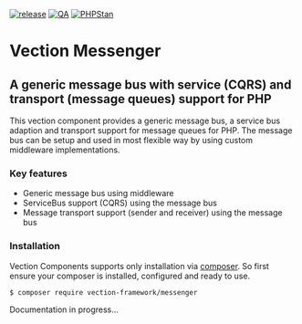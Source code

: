 [![release](https://img.shields.io/github/v/release/Vection-Framework/Vection?include_prereleases&style=for-the-badge)](https://img.shields.io/github/v/release/Vection-Framework/Vection?include_prereleases)
[![QA](https://img.shields.io/github/workflow/status/Vection-Framework/Vection/QA?label=QA&style=for-the-badge)](https://github.com/Vection-Framework/Vection/actions)
[![PHPStan](https://img.shields.io/badge/PHPStan-level%206-blueviolet.svg?style=for-the-badge)](https://phpstan.org)

# Vection Messenger

## A generic message bus with service (CQRS) and transport (message queues) support for PHP
This vection component provides a generic message bus, a service bus adaption and transport support for message queues for PHP. The message bus can be setup and used in most flexible way by using custom middleware implementations.

### Key features
* Generic message bus using middleware 
* ServiceBus support (CQRS) using the message bus 
* Message transport support (sender and receiver) using the message bus

### Installation
Vection Components supports only installation via [composer](https://getcomposer.org). So first ensure your composer is installed, configured and ready to use.

```bash script
$ composer require vection-framework/messenger
```

Documentation in progress...
